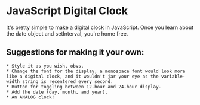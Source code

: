 # JavaScript Digital Clock

It's pretty simple to make a digital clock in JavaScript. Once you learn about 
the date object and setInterval, you're home free.

## Suggestions for making it your own:

```
* Style it as you wish, obvs.
* Change the font for the display; a monospace font would look more like a digital clock, and it wouldn't jar your eye as the variable-width string is recentered every second.
* Button for toggling between 12-hour and 24-hour display.
* Add the date (day, month, and year).
* An ANALOG clock!
```
